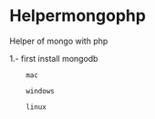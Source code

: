 Helpermongophp
==========
Helper of mongo with php

1.- first install mongodb

		mac

		windows

		linux
